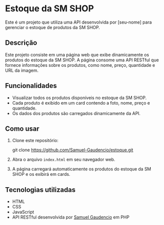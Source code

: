 # Estoque da SM SHOP

Este é um projeto que utiliza uma API desenvolvida por [seu-nome] para gerenciar o estoque de produtos da SM SHOP.

## Descrição

Este projeto consiste em uma página web que exibe dinamicamente os produtos do estoque da SM SHOP. A página consome uma API RESTful que fornece informações sobre os produtos, como nome, preço, quantidade e URL da imagem.

## Funcionalidades

- Visualizar todos os produtos disponíveis no estoque da SM SHOP.
- Cada produto é exibido em um card contendo a foto, nome, preço e quantidade.
- Os dados dos produtos são carregados dinamicamente da API.

## Como usar

1. Clone este repositório:

    git clone https://github.com/Samuel-Gaudencio/estoque.git

2. Abra o arquivo `index.html` em seu navegador web.

3. A página carregará automaticamente os produtos do estoque da SM SHOP e os exibirá em cards.

## Tecnologias utilizadas

- HTML
- CSS
- JavaScript
- API RESTful desenvolvida por [Samuel Gaudencio](https://github.com/Samuel-Gaudencio) em PHP




